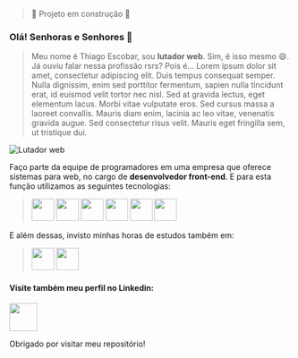> :construction: Projeto em construção :construction:


### Olá! Senhoras e Senhores 👋

> Meu nome é Thiago Escobar, sou **lutador web**. Sim, é isso mesmo 😄. Já ouviu falar nessa profissão rsrs? Pois é...
Lorem ipsum dolor sit amet, consectetur adipiscing elit. Duis tempus consequat semper. Nulla dignissim, enim sed porttitor fermentum, sapien nulla tincidunt erat, id euismod velit tortor nec nisl. Sed at gravida lectus, eget elementum lacus. Morbi vitae vulputate eros. Sed cursus massa a laoreet convallis. Mauris diam enim, lacinia ac leo vitae, venenatis gravida augue. Sed consectetur risus velit. Mauris eget fringilla sem, ut tristique dui.


![Lutador web](https://i0.wp.com/i.pinimg.com/originals/4b/0c/86/4b0c862d36e6d1b0b84f0810c2fe9a5c.jpg?resize=768%2C449&ssl=1)



Faço parte da equipe de programadores em uma empresa que oferece sistemas para web, no cargo de **desenvolvedor front-end**. E para esta função utilizamos as seguintes tecnologias:

> <img src="https://cdn.jsdelivr.net/gh/devicons/devicon/icons/linux/linux-original.svg"  width="40" height="40"/>
> <img src="https://cdn.jsdelivr.net/gh/devicons/devicon/icons/git/git-original.svg" width="40" height="40"/>
> <img src="https://cdn.jsdelivr.net/gh/devicons/devicon/icons/php/php-original.svg" width="40" height="40"/> 
> <img src="https://cdn.jsdelivr.net/gh/devicons/devicon/icons/html5/html5-original.svg" width="40" height="40"/>
> <img src="https://cdn.jsdelivr.net/gh/devicons/devicon/icons/css3/css3-original.svg" width="40" height="40"/>      
> <img src="https://cdn.jsdelivr.net/gh/devicons/devicon/icons/bootstrap/bootstrap-original.svg" width="40" height="40"/>   

E além dessas, invisto minhas horas de estudos também em:
     
> <img src="https://cdn.jsdelivr.net/gh/devicons/devicon/icons/javascript/javascript-original.svg" width="40" height="40"/>
> <img src="https://cdn.jsdelivr.net/gh/devicons/devicon/icons/vuejs/vuejs-original.svg" width="40" height="40"/>

#### Visite também meu perfil no Linkedin:
<a href="www.linkedin.com/in/thiagoescobar" target="_blank"><img src="https://cdn.jsdelivr.net/gh/devicons/devicon/icons/linkedin/linkedin-original.svg" height="50" /></a>
          
          

Obrigado por visitar meu repositório!

